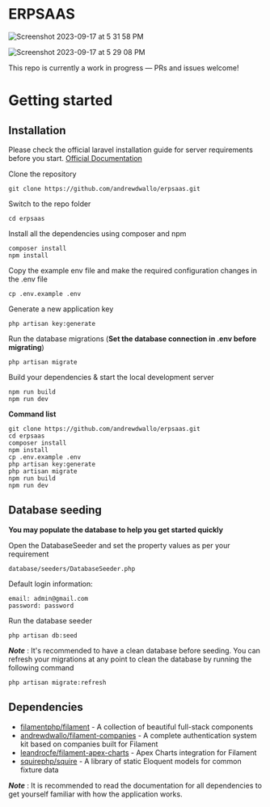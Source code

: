 # ERPSAAS

![Screenshot 2023-09-17 at 5 31 58 PM](https://github.com/andrewdwallo/erpsaas/assets/104294090/647333c0-978c-4e24-92a8-30ee4932c092)

![Screenshot 2023-09-17 at 5 29 08 PM](https://github.com/andrewdwallo/erpsaas/assets/104294090/121326e6-8e43-4c4c-8f5b-650fc159b2d0)

This repo is currently a work in progress — PRs and issues welcome!

# Getting started

## Installation

Please check the official laravel installation guide for server requirements before you start. [Official Documentation](https://laravel.com/docs/10.x)

Clone the repository

    git clone https://github.com/andrewdwallo/erpsaas.git

Switch to the repo folder

    cd erpsaas

Install all the dependencies using composer and npm

    composer install
    npm install

Copy the example env file and make the required configuration changes in the .env file

    cp .env.example .env

Generate a new application key

    php artisan key:generate

Run the database migrations (**Set the database connection in .env before migrating**)

    php artisan migrate

Build your dependencies & start the local development server

    npm run build
    npm run dev

**Command list**

    git clone https://github.com/andrewdwallo/erpsaas.git
    cd erpsaas
    composer install
    npm install
    cp .env.example .env
    php artisan key:generate
    php artisan migrate
    npm run build
    npm run dev

## Database seeding

**You may populate the database to help you get started quickly**

Open the DatabaseSeeder and set the property values as per your requirement

    database/seeders/DatabaseSeeder.php

Default login information:

    email: admin@gmail.com
    password: password

Run the database seeder

    php artisan db:seed

***Note*** : It's recommended to have a clean database before seeding. You can refresh your migrations at any point to clean the database by running the following command

    php artisan migrate:refresh

## Dependencies

- [filamentphp/filament](https://github.com/filamentphp/filament) - A collection of beautiful full-stack components
- [andrewdwallo/filament-companies](https://github.com/andrewdwallo/filament-companies) - A complete authentication system kit based on companies built for Filament
- [leandrocfe/filament-apex-charts](https://github.com/leandrocfe/filament-apex-charts) - Apex Charts integration for Filament
- [squirephp/squire](https://github.com/squirephp/squire) - A library of static Eloquent models for common fixture data

***Note*** : It is recommended to read the documentation for all dependencies to get yourself familiar with how the application works.
